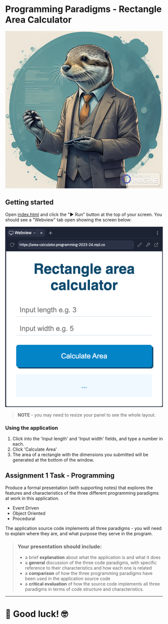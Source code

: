 # Programming Paradigms - Rectangle Area Calculator

![professor-otto-gives-a-lecture](professor-otto-gives-a-lecture.png)

## Getting started

Open [index.html](index.html) and click the "► Run" button at the top of your screen. You should see a "Webview" tab open showing the screen below:

![image](image.png)

> **NOTE** - you may need to resize your panel to see  the whole layout.

### Using the application

1. Click into the 'Input length' and 'Input width' fields, and type a number in each.
2. Click 'Calculate Area'
3. The area of a rectangle with the dimensions you submitted will be generated at the bottom of the window.

## Assignment 1 Task - Programming 

Produce a formal presentation (with supporting notes) that explores the features and characteristics of the three different programming paradigms at work in this application.

 - Event Driven
 - Object Oriented
 - Procedural

The application source code implements all three paradigms - you will need to explain where they are, and what purpose they serve in the program.

> ### Your presentation should include:
> 
> - a brief **explanation** about what the application is and what it does
> - a **general** discussion of the three code paradigms, with specific reference to their characteristics and how each one is related
> - a **comparison** of how the three programming paradigms have been used in the application source code
> - a **critical evaluation** of how the source code implements all three paradigms in terms of code structure and characteristics.

---

# 🦦 Good luck! 🤓
